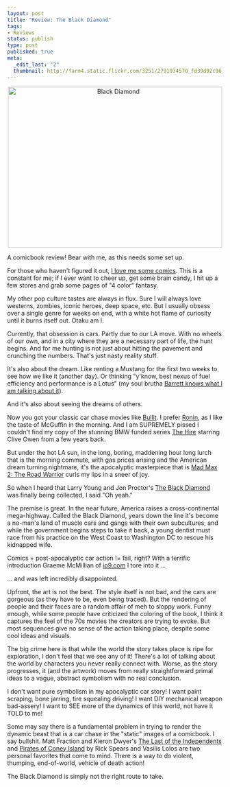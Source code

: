 ```yaml
--- 
layout: post
title: "Review: The Black Diamond"
tags: 
- Reviews
status: publish
type: post
published: true
meta: 
  _edit_last: "2"
  thumbnail: http://farm4.static.flickr.com/3251/2791974570_fd39d92c96_s.jpg
---
```

<div style="text-align:center;">
<a href="http://www.flickr.com/photos/coderonin/2791974570/" title="Black Diamond by Rudy Jahchan, on Flickr" class="image"><img src="http://farm4.static.flickr.com/3251/2791974570_fd39d92c96.jpg" width="500" height="375" alt="Black Diamond" /></a>
</div>

A comicbook review! Bear with me, as this needs some set up.

For those who haven't figured it out, <a href="http://acomicbookorange.com/">I love me some comics</a>. This is a constant for me; if I ever want to cheer up, get some brain candy, I hit up a few stores and grab some pages of "4 color" fantasy.

My other pop culture tastes are always in flux. Sure I will always love westerns, zombies, iconic heroes, deep space, etc. But I usually obsess over a single genre for weeks on end, with a white hot flame of curiosity until it burns itself out. Otaku am I.

Currently, that obsession is cars. Partly due to our LA move. With no wheels of our own, and in a city where they are a necessary part of life, the hunt begins. And for me hunting is not just about hitting the pavement and crunching the numbers. That's just nasty reality stuff.

It's also about the dream. Like renting a Mustang for the first two weeks to see how we like it (another day). Or thinking "y'know, best nexus of fuel efficiency and performance is a Lotus" (my soul brutha <a href="http://www.barrettgarese.com/post/41118381/serendipity">Barrett knows what I am talking about it</a>).

And it's also about seeing the dreams of others.

Now you got your classic car chase movies like <a href="http://www.imdb.com/title/tt0062765/">Bullit</a>. I prefer <a href="http://www.imdb.com/title/tt0122690/">Ronin</a>, as I like the taste of McGuffin in the morning. And I am SUPREMELY pissed I couldn't find my copy of the stunning BMW funded series <a href="http://en.wikipedia.org/wiki/The_Hire">The Hire</a> starring Clive Owen from a few years back.

But under the hot LA sun, in the long, boring, maddening hour long lurch that is the morning commute, with gas prices arising and the American dream turning nightmare, it's the apocalyptic masterpiece that is <a href="http://en.wikipedia.org/wiki/The_Road_Warrior">Mad Max 2: The Road Warrior</a> curls my lips in a sneer of joy.

So when I heard that Larry Young and Jon Proctor's <a href="http://ait-planetlar.com/blackdiamonds.shtml">The Black Diamond</a> was finally being collected, I said "Oh yeah."

The premise is great. In the near future, America raises a cross-continental mega-highway. Called the Black Diamond, years down the line it's become a no-man's land of muscle cars and gangs with their own subcultures, and while the government begins steps to take it back, a young dentist must race from his practice on the West Coast to Washington DC to rescue his kidnapped wife.

Comics + post-apocalyptic car action != fail, right? With a terrific introduction Graeme McMillian of <a href="http://io9.com/">io9.com</a> I tore into it ...

... and was left incredibly disappointed.

Upfront, the art is not the best. The style itself is not bad, and the cars are gorgeous (as they have to be, even being traced). But the rendering of people and their faces are a random affair of meh to sloppy work. Funny enough, while some people have criticized the coloring of the book, I think it captures the feel of the 70s movies the creators are trying to evoke. But most sequences give no sense of the action taking place, despite some cool ideas and visuals.

The big crime here is that while the world the story takes place is ripe for exploration, I don't feel that we see any of it! There's a lot of talking about the world by characters you never really connect with. Worse, as the story progresses, it (and the artwork) moves from really straightforward primal ideas to a vague, abstract symbolism with no real conclusion.

I don't want pure symbolism in my apocalyptic car story! I want paint scraping, bone jarring, tire squealing driving! I want DIY mechanical weapon bad-assery! I want to SEE more of the dynamics of this world, not have it TOLD to me!

Some may say there is a fundamental problem in trying to render the dynamic beast that is a car chase in the "static" images of a comicbook. I say bullshit. Matt Fraction and Kieron Dwyer's <a href="http://www.ait-planetlar.com/loti.shtml">The Last of the Independents</a> and <a href="http://www.acomicbookorange.com/2007/06/14/pirates-of-coney-island/">Pirates of Coney Island</a> by Rick Spears and Vasilis Lolos are two personal favorites that come to mind. There is a way to do violent, thumping, end-of-world, vehicle of death action!

The Black Diamond is simply not the right route to take.
